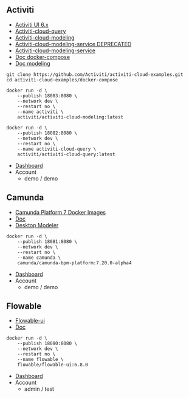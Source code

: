 ## Activiti
- [Activiti UI 6.x](https://www.activiti.org/userguide/#activiti.setup)
- [Activiti-cloud-query](https://hub.docker.com/r/activiti/activiti-cloud-query)
- [Activiti-cloud-modeling](https://hub.docker.com/r/activiti/activiti-cloud-modeling)
- [Activiti-cloud-modeling-service DEPRECATED](https://github.com/AlfrescoArchive/activiti-cloud-modeling-service)
- [Activiti-cloud-modeling-service](https://github.com/Activiti/activiti-cloud/tree/develop/activiti-cloud-modeling-service)
- [Doc docker-compose](https://activiti.gitbook.io/activiti-7-developers-guide/getting-started/getting-started-activiti-cloud/getting-started-docker-compose)
- [Doc modeling](https://activiti.gitbook.io/activiti-7-developers-guide/components/activiti-cloud-modeling)

```shell
git clone https://github.com/Activiti/activiti-cloud-examples.git
cd activiti-cloud-examples/docker-compose

docker run -d \
    --publish 18083:8080 \
    --network dev \
    --restart no \
    --name activiti \
    activiti/activiti-cloud-modeling:latest

docker run -d \
    --publish 18082:8080 \
    --network dev \
    --restart no \
    --name activiti-cloud-query \
    activiti/activiti-cloud-query:latest
```

- [Dashboard](http://localhost:8080/activiti-app)
- Account
  - demo / demo


## Camunda
- [Camunda Platform 7 Docker Images](https://hub.docker.com/r/camunda/camunda-bpm-platform)
- [Doc](https://github.com/camunda/docker-camunda-bpm-platform/blob/next/README.md)
- [Desktop Modeler](https://camunda.com/download/modeler/)

```shell
docker run -d \
    --publish 18081:8080 \
    --network dev \
    --restart no \
    --name camunda \
    camunda/camunda-bpm-platform:7.20.0-alpha4
```

- [Dashboard](http://localhost:8080/camunda-welcome/index.html)
- Account
  - demo / demo

## Flowable
- [Flowable-ui](https://hub.docker.com/r/flowable/flowable-ui)
- [Doc](https://www.flowable.com/open-source/docs/bpmn/ch14-Applications/)

```shell
docker run -d \
    --publish 18080:8080 \
    --network dev \
    --restart no \
    --name flowable \
    flowable/flowable-ui:6.8.0
```

- [Dashboard](http://localhost:8080/flowable-ui)
- Account
  - admin / test
